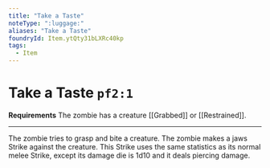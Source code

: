 ```yaml
---
title: "Take a Taste"
noteType: ":luggage:"
aliases: "Take a Taste"
foundryId: Item.ytQty31bLXRc40kp
tags:
  - Item
---
```


# Take a Taste `pf2:1`

**Requirements** The zombie has a creature [[Grabbed]] or [[Restrained]].

* * *

The zombie tries to grasp and bite a creature. The zombie makes a jaws Strike against the creature. This Strike uses the same statistics as its normal melee Strike, except its damage die is 1d10 and it deals piercing damage.
